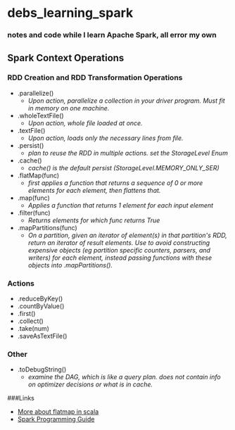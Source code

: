 debs_learning_spark
===================
### notes and code while I learn Apache Spark, all error my own

## Spark Context Operations

### RDD Creation and RDD Transformation Operations
* .parallelize()  
  * *Upon action, parallelize a collection in your driver program. Must fit in memory on one machine.*
* .wholeTextFile()
  * *Upon action, whole file loaded at once.*
* .textFile()
  * *Upon action, loads only the necessary lines from file.*
* .persist()
    * *plan to reuse the RDD in multiple actions. set the StorageLevel Enum* 
* .cache()  
  * *cache() is the default persist (StorageLevel.MEMORY_ONLY_SER)*
* .flatMap(func)
  * *first applies a function that returns a sequence of 0 or more elements for each element, then flattens that.*
* .map(func)
  * *Applies a function that returns 1 element for each input element* 
* .filter(func)
  * *Returns elements for which func returns True* 
* .mapPartitions(func)
  * *On a partition, given an iterator of element(s) in that partition's RDD, return an iterator of result elements. Use to avoid constructing expensive objects (eg partition specific counters, parsers, and writers) for each element, instead passing functions with these objects into .mapPartitions().*
 

### Actions
* .reduceByKey()
* .countByValue()
* .first()
* .collect()
* .take(num)
* .saveAsTextFile()

### Other
* .toDebugString()
  * *examine the DAG, which is like a query plan. does not contain info on optimizer decisions or what is in cache.*  

###Links
* [More about flatmap in scala](http://alvinalexander.com/scala/collection-scala-flatmap-examples-map-flatten)
* [Spark Programming Guide](http://spark.apache.org/docs/latest/programming-guide.html)
